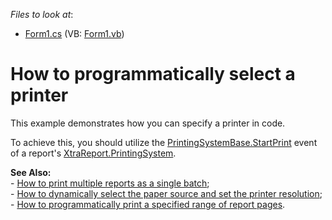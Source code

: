 <!-- default file list -->
*Files to look at*:

* [Form1.cs](./CS/SelectPrinterInCode/Form1.cs) (VB: [Form1.vb](./VB/SelectPrinterInCode/Form1.vb))
<!-- default file list end -->
# How to programmatically select a printer


<p>This example demonstrates how you can specify a printer in code.</p><p>To achieve this, you should utilize the <a href="http://www.devexpress.com/Help/Content.aspx?help=XtraData&document=DevExpressXtraPrintingPrintingSystemBase_StartPrinttopic.htm">PrintingSystemBase.StartPrint</a> event of a report's <a href="http://www.devexpress.com/Help/Content.aspx?help=XtraReports&document=DevExpressXtraReportsUIXtraReport_PrintingSystemtopic.htm">XtraReport.PrintingSystem</a>.</p><p><strong>See Also:</strong><br />
- <a href="https://www.devexpress.com/Support/Center/p/E1765">How to print multiple reports as a single batch</a>;<br />
- <a href="https://www.devexpress.com/Support/Center/p/E332">How to dynamically select the paper source and set the printer resolution</a>;<br />
- <a href="https://www.devexpress.com/Support/Center/p/E1768">How to programmatically print a specified range of report pages</a>.</p>

<br/>


